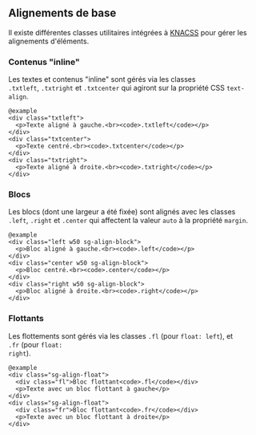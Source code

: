 ## Alignements de base

Il existe différentes classes utilitaires intégrées à <a href="https://github.com/alsacreations/KNACSS/blob/master/doc/02a-layout-alignements.md">KNACSS</a>&nbsp;pour gérer les alignements d'éléments.

### Contenus "inline"

Les textes et contenus "inline" sont gérés via les classes <code>.txtleft</code>,&nbsp;<code>.txtright</code>&nbsp;et&nbsp;<code>.txtcenter</code>&nbsp;qui agiront sur la propriété CSS <code>text-align</code>.

    @example
    <div class="txtleft">
      <p>Texte aligné à gauche.<br><code>.txtleft</code></p>
    </div>
    <div class="txtcenter">
      <p>Texte centré.<br><code>.txtcenter</code></p>
    </div>
    <div class="txtright">
      <p>Texte aligné à droite.<br><code>.txtright</code></p>
    </div>


### Blocs

Les blocs (dont une largeur a été fixée) sont alignés avec les classes <code>.left</code>,&nbsp;<code>.right</code>&nbsp;et&nbsp;<code>.center</code>&nbsp;qui affectent la valeur <code>auto</code>&nbsp;à la propriété <code>margin</code>.

    @example
    <div class="left w50 sg-align-block">
      <p>Bloc aligné à gauche.<br><code>.left</code></p>
    </div>
    <div class="center w50 sg-align-block">
      <p>Bloc centré.<br><code>.center</code></p>
    </div>
    <div class="right w50 sg-align-block">
      <p>Bloc aligné à droite.<br><code>.right</code></p>
    </div>


### Flottants

Les flottements sont gérés via les classes <code>.fl</code>&nbsp;(pour <code>float: left</code>), et <code>.fr</code>&nbsp;(pour <code>float: right</code>).

    @example
    <div class="sg-align-float">
      <div class="fl">Bloc flottant<code>.fl</code></div>
      <p>Texte avec un bloc flottant à gauche</p>
    </div>
    <div class="sg-align-float">
      <div class="fr">Bloc flottant<code>.fr</code></div>
      <p>Texte avec un bloc flottant à droite</p>
    </div>
